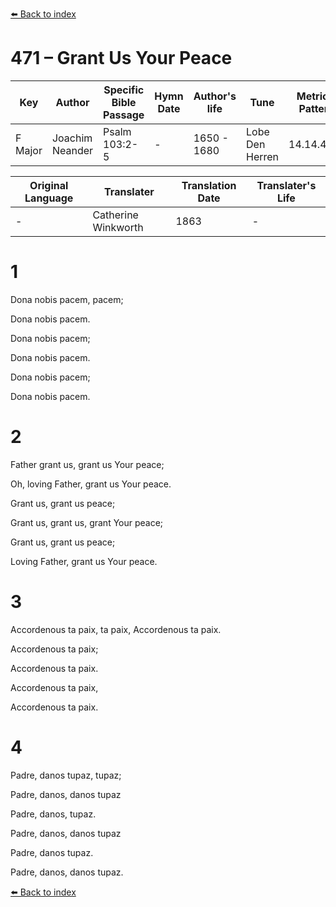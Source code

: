 [⬅️ Back to index](../README.md)

# 471 – Grant Us Your Peace

Key | Author   | Specific Bible Passage     |Hymn Date |Author's life |Tune |Metrical Pattern   |Composer/Source                                                                                        
-- | --------- | ---------------------------|----------|--------------|-----|-------------------|-------------   
F Major  | Joachim Neander      | Psalm 103:2-5 | -  | 1650 - 1680 | Lobe Den Herren | 14.14.4.7.8 | Chorale Book for England, 1863 

Original Language | Translater | Translation Date   | Translater's Life     
----------------- | --------- | --------------------|-------------   
\-  | Catherine Winkworth      | 1863 | -  | 1827 - 1878 



# 1

Dona nobis pacem, pacem;

Dona nobis pacem.

Dona nobis pacem;

Dona nobis pacem.

Dona nobis pacem;

Dona nobis pacem.



# 2

Father grant us, grant us Your peace;

Oh, loving Father, grant us Your peace.

Grant us, grant us peace;

Grant us, grant us, grant Your peace;

Grant us, grant us peace;

Loving Father, grant us Your peace.



# 3

Accordenous ta paix, ta paix, Accordenous ta paix.

Accordenous ta paix;

Accordenous ta paix.

Accordenous ta paix,

Accordenous ta paix.



# 4

Padre, danos tupaz, tupaz;

Padre, danos, danos tupaz

Padre, danos, tupaz.

Padre, danos, danos tupaz

Padre, danos tupaz.

Padre, danos, danos tupaz.

[⬅️ Back to index](../README.md)

